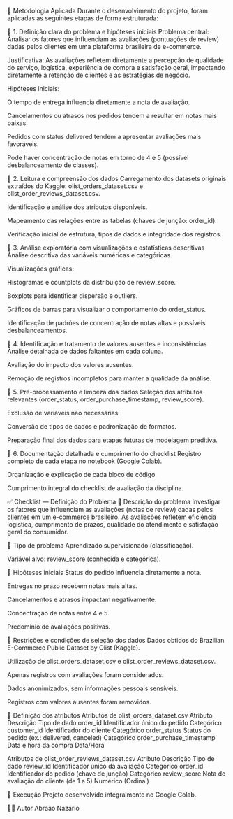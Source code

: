 🔎 Metodologia Aplicada
Durante o desenvolvimento do projeto, foram aplicadas as seguintes etapas de forma estruturada:

📌 1. Definição clara do problema e hipóteses iniciais
Problema central:
Analisar os fatores que influenciam as avaliações (pontuações de review) dadas pelos clientes em uma plataforma brasileira de e-commerce.

Justificativa:
As avaliações refletem diretamente a percepção de qualidade do serviço, logística, experiência de compra e satisfação geral, impactando diretamente a retenção de clientes e as estratégias de negócio.

Hipóteses iniciais:

O tempo de entrega influencia diretamente a nota de avaliação.

Cancelamentos ou atrasos nos pedidos tendem a resultar em notas mais baixas.

Pedidos com status delivered tendem a apresentar avaliações mais favoráveis.

Pode haver concentração de notas em torno de 4 e 5 (possível desbalanceamento de classes).

📌 2. Leitura e compreensão dos dados
Carregamento dos datasets originais extraídos do Kaggle: olist_orders_dataset.csv e olist_order_reviews_dataset.csv.

Identificação e análise dos atributos disponíveis.

Mapeamento das relações entre as tabelas (chaves de junção: order_id).

Verificação inicial de estrutura, tipos de dados e integridade dos registros.

📌 3. Análise exploratória com visualizações e estatísticas descritivas
Análise descritiva das variáveis numéricas e categóricas.

Visualizações gráficas:

Histogramas e countplots da distribuição de review_score.

Boxplots para identificar dispersão e outliers.

Gráficos de barras para visualizar o comportamento do order_status.

Identificação de padrões de concentração de notas altas e possíveis desbalanceamentos.

📌 4. Identificação e tratamento de valores ausentes e inconsistências
Análise detalhada de dados faltantes em cada coluna.

Avaliação do impacto dos valores ausentes.

Remoção de registros incompletos para manter a qualidade da análise.

📌 5. Pré-processamento e limpeza dos dados
Seleção dos atributos relevantes (order_status, order_purchase_timestamp, review_score).

Exclusão de variáveis não necessárias.

Conversão de tipos de dados e padronização de formatos.

Preparação final dos dados para etapas futuras de modelagem preditiva.

📌 6. Documentação detalhada e cumprimento do checklist
Registro completo de cada etapa no notebook (Google Colab).

Organização e explicação de cada bloco de código.

Cumprimento integral do checklist de avaliação da disciplina.

✅ Checklist — Definição do Problema
📌 Descrição do problema
Investigar os fatores que influenciam as avaliações (notas de review) dadas pelos clientes em um e-commerce brasileiro. As avaliações refletem eficiência logística, cumprimento de prazos, qualidade do atendimento e satisfação geral do consumidor.

📌 Tipo de problema
Aprendizado supervisionado (classificação).

Variável alvo: review_score (conhecida e categórica).

📌 Hipóteses iniciais
Status do pedido influencia diretamente a nota.

Entregas no prazo recebem notas mais altas.

Cancelamentos e atrasos impactam negativamente.

Concentração de notas entre 4 e 5.

Predomínio de avaliações positivas.

📌 Restrições e condições de seleção dos dados
Dados obtidos do Brazilian E-Commerce Public Dataset by Olist (Kaggle).

Utilização de olist_orders_dataset.csv e olist_order_reviews_dataset.csv.

Apenas registros com avaliações foram considerados.

Dados anonimizados, sem informações pessoais sensíveis.

Registros com valores ausentes foram removidos.

📌 Definição dos atributos
Atributos de olist_orders_dataset.csv
Atributo	Descrição	Tipo de dado
order_id	Identificador único do pedido	Categórico
customer_id	Identificador do cliente	Categórico
order_status	Status do pedido (ex.: delivered, canceled)	Categórico
order_purchase_timestamp	Data e hora da compra	Data/Hora

Atributos de olist_order_reviews_dataset.csv
Atributo	Descrição	Tipo de dado
review_id	Identificador único da avaliação	Categórico
order_id	Identificador do pedido (chave de junção)	Categórico
review_score	Nota de avaliação do cliente (de 1 a 5)	Numérico (Ordinal)

🚀 Execução
Projeto desenvolvido integralmente no Google Colab.

👨‍🎓 Autor
Abraão Nazário

